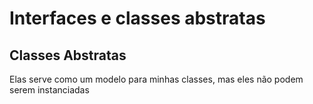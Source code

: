 # Interfaces e classes abstratas

## Classes Abstratas

Elas serve como um modelo para minhas classes, mas eles não podem serem instanciadas
